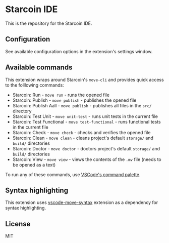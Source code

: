 # Starcoin IDE

This is the repository for the Starcoin IDE.

## Configuration

See available configuration options in the extension's settings window.

## Available commands

This extension wraps around Starcoin's `move-cli` and provides quick access to the folllowing commands:

- Starcoin: Run - `move run` - runs the opened file
- Starcoin: Publish - `move publish` - publishes the opened file
- Starcoin: Publish Aall - `move publish` - publishes all files in the `src/` directory
- Starcoin: Test Unit - `move unit-test` - runs unit tests in the current file
- Starcoin: Test Functional - `move test-functional` - runs functional tests in the current file
- Starcoin: Check - `move check` - checks and verifies the opened file
- Starcoin: Clean - `move clean` - cleans project's default `storage/` and `build/` directories
- Starcoin: Doctor - `move doctor` - doctors project's default `storage/` and `build/` directories
- Starcoin: View - `move view` - views the contents of the `.mv` file (needs to be opened as a text)

To run any of these commands, use [VSCode's command palette](https://code.visualstudio.com/docs/getstarted/userinterface#_command-palette). 

## Syntax highlighting

This extension uses [vscode-move-syntax](https://marketplace.visualstudio.com/items?itemName=damirka.move-syntax) extension as a dependency for syntax highlighting.

## License

MIT
